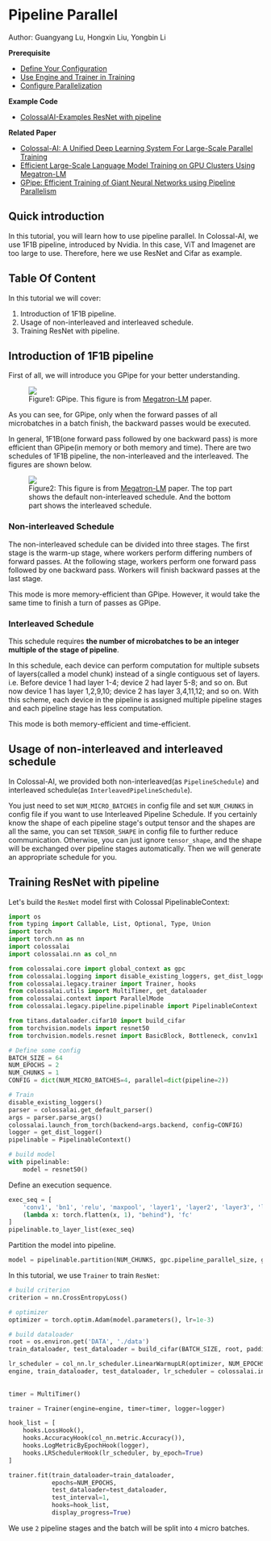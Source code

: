 # Pipeline Parallel

Author: Guangyang Lu, Hongxin Liu, Yongbin Li

**Prerequisite**
- [Define Your Configuration](../basics/define_your_config.md)
- [Use Engine and Trainer in Training](../basics/engine_trainer.md)
- [Configure Parallelization](../basics/configure_parallelization.md)

**Example Code**
- [ColossalAI-Examples ResNet with pipeline](https://github.com/hpcaitech/ColossalAI-Examples/tree/main/features/pipeline_parallel)

**Related Paper**
- [Colossal-AI: A Unified Deep Learning System For Large-Scale Parallel Training](https://arxiv.org/abs/2110.14883)
- [Efficient Large-Scale Language Model Training on GPU Clusters Using Megatron-LM](https://arxiv.org/abs/2104.04473)
- [GPipe: Efficient Training of Giant Neural Networks using Pipeline Parallelism](https://arxiv.org/abs/1811.06965)

## Quick introduction

In this tutorial, you will learn how to use pipeline parallel. In Colossal-AI, we use 1F1B pipeline, introduced by Nvidia. In this case, ViT and Imagenet are too large to use. Therefore, here we use ResNet and Cifar as example.

## Table Of Content

In this tutorial we will cover:

1. Introduction of 1F1B pipeline.
2. Usage of non-interleaved and interleaved schedule.
3. Training ResNet with pipeline.

## Introduction of 1F1B pipeline

First of all, we will introduce you GPipe for your better understanding.

<figure style={{textAlign: "center"}}>
<img src="https://s2.loli.net/2022/01/28/OAucPF6mWYynUtV.png"/>
<figcaption>Figure1: GPipe. This figure is from <a href="https://arxiv.org/pdf/2104.04473.pdf">Megatron-LM</a> paper.</figcaption>
</figure>


As you can see, for GPipe, only when the forward passes of all microbatches in a batch finish, the backward passes would be executed.

In general, 1F1B(one forward pass followed by one backward pass) is more efficient than GPipe(in memory or both memory and time). There are two schedules of 1F1B pipeline, the non-interleaved and the interleaved. The figures are shown below.

<figure style={{textAlign: "center"}}>
<img src="https://s2.loli.net/2022/01/28/iJrVkp2HLcahjsT.png"/>
<figcaption>Figure2: This figure is from <a href="https://arxiv.org/pdf/2104.04473.pdf">Megatron-LM</a> paper. The top part shows the default non-interleaved schedule. And the bottom part shows the interleaved schedule.</figcaption>
</figure>

### Non-interleaved Schedule

The non-interleaved schedule can be divided into three stages. The first stage is the warm-up stage, where workers perform differing numbers of forward passes. At the following stage, workers perform one forward pass followed by one backward pass. Workers will finish backward passes at the last stage.

This mode is more memory-efficient than GPipe. However, it would take the same time to finish a turn of passes as GPipe.

### Interleaved Schedule

This schedule requires **the number of microbatches to be an integer multiple of the stage of pipeline**.

In this schedule, each device can perform computation for multiple subsets of layers(called a model chunk) instead of a single contiguous set of layers. i.e. Before device 1 had layer 1-4; device 2 had layer 5-8; and so on. But now device 1 has layer 1,2,9,10; device 2 has layer 3,4,11,12; and so on. With this scheme, each device in the pipeline is assigned multiple pipeline stages and each pipeline stage has less computation.

This mode is both memory-efficient and time-efficient.

## Usage of non-interleaved and interleaved schedule

In Colossal-AI, we provided both non-interleaved(as `PipelineSchedule`) and interleaved schedule(as  `InterleavedPipelineSchedule`).

You just need to set `NUM_MICRO_BATCHES` in config file and set `NUM_CHUNKS` in config file if you want to use Interleaved Pipeline Schedule. If you certainly know the shape of each pipeline stage's output tensor and the shapes are all the same, you can set `TENSOR_SHAPE` in config file to further reduce communication. Otherwise, you can just ignore `tensor_shape`, and the shape will be exchanged over pipeline stages automatically. Then we will generate an appropriate schedule for you.

## Training ResNet with pipeline

Let's build the `ResNet` model first with Colossal PipelinableContext:
```python
import os
from typing import Callable, List, Optional, Type, Union
import torch
import torch.nn as nn
import colossalai
import colossalai.nn as col_nn

from colossalai.core import global_context as gpc
from colossalai.logging import disable_existing_loggers, get_dist_logger
from colossalai.legacy.trainer import Trainer, hooks
from colossalai.utils import MultiTimer, get_dataloader
from colossalai.context import ParallelMode
from colossalai.legacy.pipeline.pipelinable import PipelinableContext

from titans.dataloader.cifar10 import build_cifar
from torchvision.models import resnet50
from torchvision.models.resnet import BasicBlock, Bottleneck, conv1x1

# Define some config
BATCH_SIZE = 64
NUM_EPOCHS = 2
NUM_CHUNKS = 1
CONFIG = dict(NUM_MICRO_BATCHES=4, parallel=dict(pipeline=2))

# Train
disable_existing_loggers()
parser = colossalai.get_default_parser()
args = parser.parse_args()
colossalai.launch_from_torch(backend=args.backend, config=CONFIG)
logger = get_dist_logger()
pipelinable = PipelinableContext()

# build model
with pipelinable:
    model = resnet50()
```

Define an execution sequence.
```python
exec_seq = [
    'conv1', 'bn1', 'relu', 'maxpool', 'layer1', 'layer2', 'layer3', 'layer4', 'avgpool',
    (lambda x: torch.flatten(x, 1), "behind"), 'fc'
]
pipelinable.to_layer_list(exec_seq)
```

Partition the model into pipeline.
```python
model = pipelinable.partition(NUM_CHUNKS, gpc.pipeline_parallel_size, gpc.get_local_rank(ParallelMode.PIPELINE))
```

In this tutorial, we use `Trainer` to train `ResNet`:
```python
# build criterion
criterion = nn.CrossEntropyLoss()

# optimizer
optimizer = torch.optim.Adam(model.parameters(), lr=1e-3)

# build dataloader
root = os.environ.get('DATA', './data')
train_dataloader, test_dataloader = build_cifar(BATCH_SIZE, root, padding=4, crop=32, resize=32)

lr_scheduler = col_nn.lr_scheduler.LinearWarmupLR(optimizer, NUM_EPOCHS, warmup_steps=1)
engine, train_dataloader, test_dataloader, lr_scheduler = colossalai.initialize(model, optimizer, criterion,
                                                                                train_dataloader, test_dataloader,
                                                                                lr_scheduler)
timer = MultiTimer()

trainer = Trainer(engine=engine, timer=timer, logger=logger)

hook_list = [
    hooks.LossHook(),
    hooks.AccuracyHook(col_nn.metric.Accuracy()),
    hooks.LogMetricByEpochHook(logger),
    hooks.LRSchedulerHook(lr_scheduler, by_epoch=True)
]

trainer.fit(train_dataloader=train_dataloader,
            epochs=NUM_EPOCHS,
            test_dataloader=test_dataloader,
            test_interval=1,
            hooks=hook_list,
            display_progress=True)
```

We use `2` pipeline stages and the batch will be split into `4` micro batches.
<!-- doc-test-command: echo  -->
